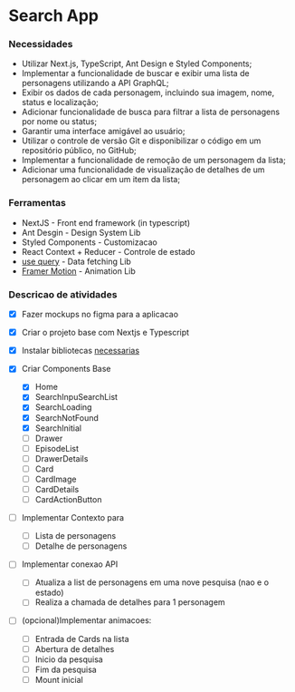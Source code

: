 # Search App

### Necessidades

- Utilizar Next.js, TypeScript, Ant Design e Styled Components;
- Implementar a funcionalidade de buscar e exibir uma lista de personagens utilizando a
  API GraphQL;
- Exibir os dados de cada personagem, incluindo sua imagem, nome, status e
  localização;
- Adicionar funcionalidade de busca para filtrar a lista de personagens por nome ou
  status;
- Garantir uma interface amigável ao usuário;
- Utilizar o controle de versão Git e disponibilizar o código em um repositório público, no
  GitHub;
- Implementar a funcionalidade de remoção de um personagem da lista;
- Adicionar uma funcionalidade de visualização de detalhes de um personagem ao clicar em um item da lista;

### Ferramentas

- NextJS - Front end framework (in typescript)
- Ant Desgin - Design System Lib
- Styled Components - Customizacao
- React Context + Reducer - Controle de estado
- [use query](https://tanstack.com/query/latest/docs/react/overview) - Data fetching Lib
- [Framer Motion](https://www.framer.com/motion/) - Animation Lib

### Descricao de atividades

- [X] Fazer mockups no figma para a aplicacao
- [X] Criar o projeto base com Nextjs e Typescript
- [X] Instalar bibliotecas [necessarias]()
- [X] Criar Components Base

  - [X] Home
  - [X] SearchInpuSearchList
  - [X] SearchLoading
  - [X] SearchNotFound
  - [X] SearchInitial
  - [ ] Drawer
  - [ ] EpisodeList
  - [ ] DrawerDetails
  - [ ] Card
  - [ ] CardImage
  - [ ] CardDetails
  - [ ] CardActionButton
- [ ] Implementar Contexto para

  - [ ] Lista de personagens
  - [ ] Detalhe de personagens
- [ ] Implementar conexao API

  - [ ] Atualiza a list de personagens em uma nove pesquisa (nao e o estado)
  - [ ] Realiza a chamada de detalhes para 1 personagem
- [ ] (opcional)Implementar animacoes:

  - [ ] Entrada de Cards na lista
  - [ ] Abertura de detalhes
  - [ ] Inicio da pesquisa
  - [ ] Fim da pesquisa
  - [ ] Mount inicial
